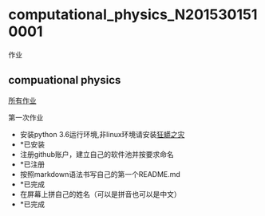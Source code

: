# computational_physics_N2015301510001
作业
## compuational physics   
 
[所有作业](https://github.com/cocolive/computational_physics_N2015301510001/blob/master/homework.md)
 
 第一次作业
- 安装python 3.6运行环境,非linux环境请安装[狂蟒之灾](https://www.anaconda.com/download)
-  *已安装
- 注册github账户，建立自己的软件池并按要求命名
-  *已注册
- 按照markdown语法书写自己的第一个README.md
-  *已完成
- 在屏幕上拼自己的姓名（可以是拼音也可以是中文）
-  *已完成
